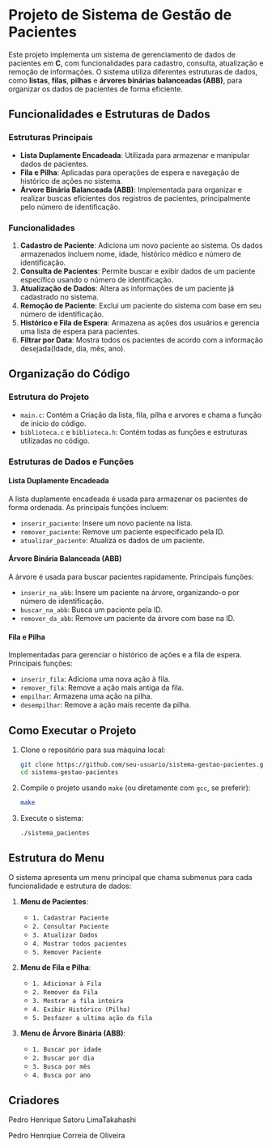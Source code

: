# Projeto de Sistema de Gestão de Pacientes

Este projeto implementa um sistema de gerenciamento de dados de pacientes em **C**, com funcionalidades para cadastro, consulta, atualização e remoção de informações. O sistema utiliza diferentes estruturas de dados, como **listas**, **filas**, **pilhas** e **árvores binárias balanceadas (ABB)**, para organizar os dados de pacientes de forma eficiente.

## Funcionalidades e Estruturas de Dados

### Estruturas Principais

- **Lista Duplamente Encadeada**: Utilizada para armazenar e manipular dados de pacientes.
- **Fila e Pilha**: Aplicadas para operações de espera e navegação de histórico de ações no sistema.
- **Árvore Binária Balanceada (ABB)**: Implementada para organizar e realizar buscas eficientes dos registros de pacientes, principalmente pelo número de identificação.

### Funcionalidades

1. **Cadastro de Paciente**: Adiciona um novo paciente ao sistema. Os dados armazenados incluem nome, idade, histórico médico e número de identificação.
2. **Consulta de Pacientes**: Permite buscar e exibir dados de um paciente específico usando o número de identificação.
3. **Atualização de Dados**: Altera as informações de um paciente já cadastrado no sistema.
4. **Remoção de Paciente**: Exclui um paciente do sistema com base em seu número de identificação.
5. **Histórico e Fila de Espera**: Armazena as ações dos usuários e gerencia uma lista de espera para pacientes.
6. **Filtrar por Data**: Mostra todos os pacientes de acordo com a informação desejada(Idade, dia, mês, ano).

## Organização do Código

### Estrutura do Projeto

- `main.c`: Contém a Criação da lista, fila, pilha e arvores e chama a função de inicio do código.
- `biblioteca.c` e `biblioteca.h`: Contém todas as funções e estruturas utilizadas no código.

### Estruturas de Dados e Funções

#### Lista Duplamente Encadeada

A lista duplamente encadeada é usada para armazenar os pacientes de forma ordenada. As principais funções incluem:

- `inserir_paciente`: Insere um novo paciente na lista.
- `remover_paciente`: Remove um paciente especificado pela ID.
- `atualizar_paciente`: Atualiza os dados de um paciente.

#### Árvore Binária Balanceada (ABB)

A árvore é usada para buscar pacientes rapidamente. Principais funções:

- `inserir_na_abb`: Insere um paciente na árvore, organizando-o por número de identificação.
- `buscar_na_abb`: Busca um paciente pela ID.
- `remover_da_abb`: Remove um paciente da árvore com base na ID.

#### Fila e Pilha

Implementadas para gerenciar o histórico de ações e a fila de espera. Principais funções:

- `inserir_fila`: Adiciona uma nova ação à fila.
- `remover_fila`: Remove a ação mais antiga da fila.
- `empilhar`: Armazena uma ação na pilha.
- `desempilhar`: Remove a ação mais recente da pilha.

## Como Executar o Projeto

1. Clone o repositório para sua máquina local:
    ```bash
    git clone https://github.com/seu-usuario/sistema-gestao-pacientes.git
    cd sistema-gestao-pacientes
    ```

2. Compile o projeto usando `make` (ou diretamente com `gcc`, se preferir):
    ```bash
    make
    ```

3. Execute o sistema:
    ```bash
    ./sistema_pacientes
    ```

## Estrutura do Menu

O sistema apresenta um menu principal que chama submenus para cada funcionalidade e estrutura de dados:

1. **Menu de Pacientes**:
   - `1. Cadastrar Paciente`
   - `2. Consultar Paciente`
   - `3. Atualizar Dados`
   - `4. Mostrar todos pacientes`
   - `5. Remover Paciente`

2. **Menu de Fila e Pilha**:
   - `1. Adicionar à Fila`
   - `2. Remover da Fila`
   - `3. Mostrar a fila inteira`
   - `4. Exibir Histórico (Pilha)`
   - `5. Desfazer a ultima ação da fila`

3. **Menu de Árvore Binária (ABB)**:
   - `1. Buscar por idade`
   - `2. Buscar por dia`
   - `3. Busca por mês`
   - `4. Busca por ano`
## Criadores

Pedro Henrique Satoru LimaTakahashi

Pedro Henrqiue Correia de Oliveira

